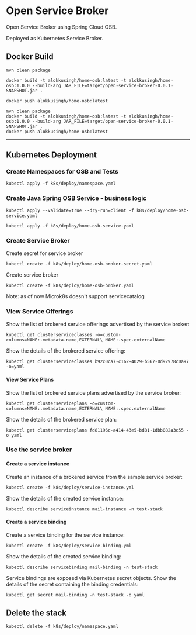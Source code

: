 # Open Service Broker
Open Service Broker using Spring Cloud OSB.

Deployed as Kubernetes Service Broker.

## Docker Build
```shell
mvn clean package
```
```shell
docker build -t alokkusingh/home-osb:latest -t alokkusingh/home-osb:1.0.0 --build-arg JAR_FILE=target/open-service-broker-0.0.1-SNAPSHOT.jar .
```
```shell
docker push alokkusingh/home-osb:latest
```
```shell
mvn clean package
docker build -t alokkusingh/home-osb:latest -t alokkusingh/home-osb:1.0.0 --build-arg JAR_FILE=target/open-service-broker-0.0.1-SNAPSHOT.jar .
docker push alokkusingh/home-osb:latest
```
---
## Kubernetes Deployment
### Create Namespaces for OSB and Tests
```shell
kubectl apply -f k8s/deploy/namespace.yaml
```
### Create Java Spring OSB Service - business logic
```shell
kubectl apply --validate=true --dry-run=client -f k8s/deploy/home-osb-service.yaml 
```
```shell
kubectl apply -f k8s/deploy/home-osb-service.yaml
```
### Create Service Broker
Create secret for service broker
```shell
kubectl create -f k8s/deploy/home-osb-broker-secret.yaml
```
Create service broker
```shell
kubectl create -f k8s/deploy/home-osb-broker.yaml
```
Note: as of now Microk8s doesn't support servicecatalog

### View Service Offerings
Show the list of brokered service offerings advertised by the service broker:
```shell
kubectl get clusterserviceclasses -o=custom-columns=NAME:.metadata.name,EXTERNAL\ NAME:.spec.externalName
```
Show the details of the brokered service offering:
```shell
kubectl get clusterserviceclasses b92c0ca7-c162-4029-b567-0d92978c0a97 -o=yaml
```
#### View Service Plans
Show the list of brokered service plans advertised by the service broker:
```shell
kubectl get clusterserviceplans -o=custom-columns=NAME:.metadata.name,EXTERNAL\ NAME:.spec.externalName
```
Show the details of the brokered service plan:
```shell
kubectl get clusterserviceplans fd81196c-a414-43e5-bd81-1dbb082a3c55 -o yaml
```
### Use the service broker
#### Create a service instance
Create an instance of a brokered service from the sample service broker:
```shell
kubectl create -f k8s/deploy/service-instance.yml
```
Show the details of the created service instance:
```shell
kubectl describe serviceinstance mail-instance -n test-stack
```
#### Create a service binding
Create a service binding for the service instance:
```shell
kubectl create -f k8s/deploy/service-binding.yml
```
Show the details of the created service binding:
```shell
kubectl describe servicebinding mail-binding -n test-stack
```
Service bindings are exposed via Kubernetes secret objects. 
Show the details of the secret containing the binding credentials:
```shell
kubectl get secret mail-binding -n test-stack -o yaml
```


## Delete the stack
```shell
kubectl delete -f k8s/deploy/namespace.yaml
```
